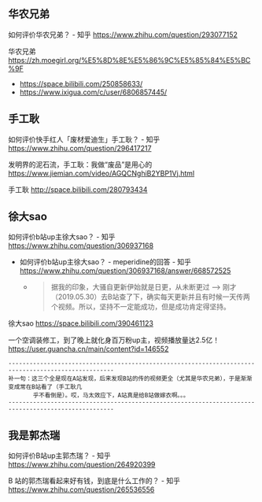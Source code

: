 

## 华农兄弟

如何评价华农兄弟？ - 知乎 https://www.zhihu.com/question/293077152

 华农兄弟 https://zh.moegirl.org/%E5%8D%8E%E5%86%9C%E5%85%84%E5%BC%9F
 - https://space.bilibili.com/250858633/
 - https://www.ixigua.com/c/user/6806857445/
 
## 手工耿

如何评价快手红人「废材爱迪生」手工耿？ - 知乎 https://www.zhihu.com/question/296417217

发明界的泥石流，手工耿：我做“废品”是用心的 https://www.jiemian.com/video/AGQCNghiB2YBP1Vj.html

手工耿 http://space.bilibili.com/280793434

## 徐大sao

如何评价b站up主徐大sao？ - 知乎 https://www.zhihu.com/question/306937168
- 如何评价b站up主徐大sao？ - meperidine的回答 - 知乎 https://www.zhihu.com/question/306937168/answer/668572525
  * > 据我的印象，大骚自更新伊始就是日更，从未断更过 --> 刚才（2019.05.30）去B站查了下，确实每天更新并且有时候一天传两个视频。所以，坚持不一定能成功，但是成功肯定得坚持。

徐大sao https://space.bilibili.com/390461123

一个空调装修工，到了晚上就化身百万粉up主，视频播放量达2.5亿！ https://user.guancha.cn/main/content?id=146552

```
----------------------------------------------------------------------------------------------------
补一句：这三个全是现在A站发现，后来发现B站的传的视频更全（尤其是华农兄弟），于是渐渐变成常在B站看了（手工耿几
       乎不看倒是）。哎，马太效应下，A站真是给B站做嫁衣啊。。。
----------------------------------------------------------------------------------------------------
```

## 我是郭杰瑞

如何评价B站up主郭杰瑞？ - 知乎 https://www.zhihu.com/question/264920399

B 站的郭杰瑞看起来好有钱，到底是什么工作的？ - 知乎 https://www.zhihu.com/question/265536556
